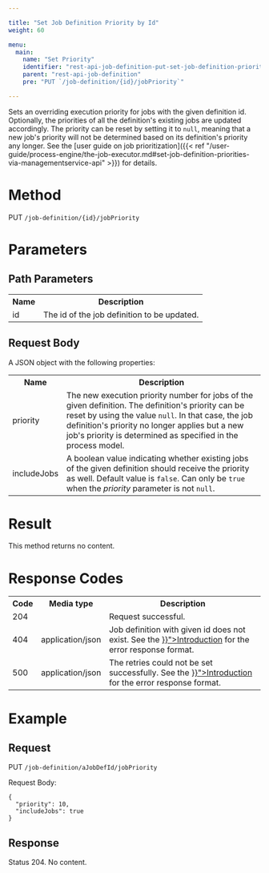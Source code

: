 ```yaml
---

title: "Set Job Definition Priority by Id"
weight: 60

menu:
  main:
    name: "Set Priority"
    identifier: "rest-api-job-definition-put-set-job-definition-priority"
    parent: "rest-api-job-definition"
    pre: "PUT `/job-definition/{id}/jobPriority`"

---
```



Sets an overriding execution priority for jobs with the given definition id. Optionally, the priorities of all the definition's existing jobs are updated accordingly. The priority can be reset by setting it to <code>null</code>, meaning that a new job's priority will not be determined based on its definition's priority any longer. See the [user guide on job prioritization]({{< ref "/user-guide/process-engine/the-job-executor.md#set-job-definition-priorities-via-managementservice-api" >}}) for details.

# Method

PUT `/job-definition/{id}/jobPriority`


# Parameters

## Path Parameters

<table class="table table-striped">
  <tr>
    <th>Name</th>
    <th>Description</th>
  </tr>
  <tr>
    <td>id</td>
    <td>The id of the job definition to be updated.</td>
  </tr>
</table>


## Request Body

A JSON object with the following properties:

<table class="table table-striped">
  <tr>
    <th>Name</th>
    <th>Description</th>
  </tr>
  <tr>
    <td>priority</td>
    <td>The new execution priority number for jobs of the given definition. The definition's priority can be reset by using the value <code>null</code>. In that case, the job definition's priority no longer applies but a new job's priority is determined as specified in the process model.</td>
  </tr>
  <tr>
    <td>includeJobs</td>
    <td>A boolean value indicating whether existing jobs of the given definition should receive the priority as well. Default value is <code>false</code>. Can only be <code>true</code> when the <i>priority</i> parameter is not <code>null</code>.
  </tr>
</table>


# Result

This method returns no content.


# Response Codes

<table class="table table-striped">
  <tr>
    <th>Code</th>
    <th>Media type</th>
    <th>Description</th>
  </tr>
  <tr>
    <td>204</td>
    <td></td>
    <td>Request successful.</td>
  </tr>
  <tr>
    <td>404</td>
    <td>application/json</td>
    <td>Job definition with given id does not exist. See the <a href="{{< ref "/reference/rest/overview/_index.md#error-handling" >}}">Introduction</a> for the error response format.</td>
  </tr>
  <tr>
    <td>500</td>
    <td>application/json</td>
    <td>The retries could not be set successfully. See the <a href="{{< ref "/reference/rest/overview/_index.md#error-handling" >}}">Introduction</a> for the error response format.</td>
  </tr>
</table>


# Example

## Request

PUT <code>/job-definition/aJobDefId/jobPriority</code>

Request Body:

    {
      "priority": 10,
      "includeJobs": true
    }

## Response

  Status 204. No content.
